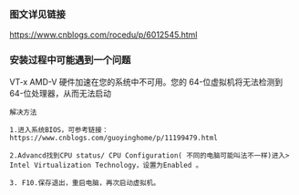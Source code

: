 ### 图文详见链接
https://www.cnblogs.com/rocedu/p/6012545.html

### 安装过程中可能遇到一个问题
VT-x AMD-V 硬件加速在您的系统中不可用。您的 64-位虚拟机将无法检测到 64-位处理器，从而无法启动

```
解决方法

1.进入系统BIOS，可参考链接：https://www.cnblogs.com/guoyinghome/p/11199479.html

2.Advancd找到CPU status/ CPU Configuration( 不同的电脑可能叫法不一样)进入> Intel Virtualization Technology，设置为Enabled 。

3. F10.保存退出，重启电脑，再次启动虚拟机。

```
